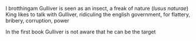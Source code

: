 
I brotthingam Gulliver is seen as an insect, a freak of  nature (*lusus naturae*)
King likes to talk with Gulliver, ridiculing the english government, for flattery, bribery, corruption, power

In the first book Gulliver is not aware that he can be the target
<!--stackedit_data:
eyJoaXN0b3J5IjpbMTI5MDI4OTM3M119
-->